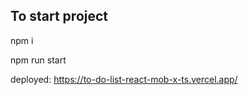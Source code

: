 

## To start project
npm i 

npm run start

deployed:
https://to-do-list-react-mob-x-ts.vercel.app/
